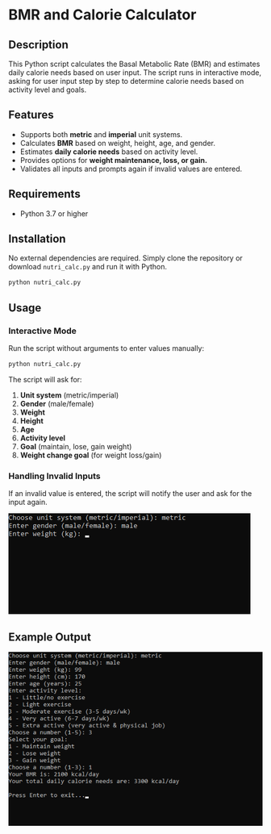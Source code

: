 # BMR and Calorie Calculator

## Description

This Python script calculates the Basal Metabolic Rate (BMR) and estimates daily calorie needs based on user input. The script runs in interactive mode, asking for user input step by step to determine calorie needs based on activity level and goals.

## Features

- Supports both **metric** and **imperial** unit systems.
- Calculates **BMR** based on weight, height, age, and gender.
- Estimates **daily calorie needs** based on activity level.
- Provides options for **weight maintenance, loss, or gain.**
- Validates all inputs and prompts again if invalid values are entered.

## Requirements

- Python 3.7 or higher

## Installation

No external dependencies are required. Simply clone the repository or download `nutri_calc.py` and run it with Python.

```sh
python nutri_calc.py
```

## Usage

### Interactive Mode

Run the script without arguments to enter values manually:

```sh
python nutri_calc.py
```

The script will ask for:

1. **Unit system** (metric/imperial)
2. **Gender** (male/female)
3. **Weight**
4. **Height**
5. **Age**
6. **Activity level**
7. **Goal** (maintain, lose, gain weight)
8. **Weight change goal** (for weight loss/gain)

### Handling Invalid Inputs

If an invalid value is entered, the script will notify the user and ask for the input again.

![Invalid Input Example](resources/error.gif)

## Example Output

![Full Result Example](resources/example_result.gif)
